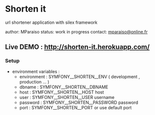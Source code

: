 Shorten it
==========

url shortener application with silex framework

author: MParaiso
status: work in progress
contact: mparaiso@online.fr

## Live DEMO : http://shorten-it.herokuapp.com/

### Setup

+ environment variables :
    + environment : SYMFONY__SHORTEN__ENV ( development , production ... )
    + dbname : SYMFONY__SHORTEN__DBNAME
    + host : SYMFONY__SHORTEN__HOST host
    + user : SYMFONY__SHORTEN__USER username
    + password : SYMFONY__SHORTEN__PASSWORD password
    + port : SYMFONY__SHORTEN__PORT or use default port